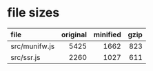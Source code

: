 # file sizes

file                 |  original |  minified |   gzip
:---                 |      ---: |      ---: |   ---: 
src/munifw.js        |      5425 |      1662 |    823
src/ssr.js           |      2260 |      1027 |    611
